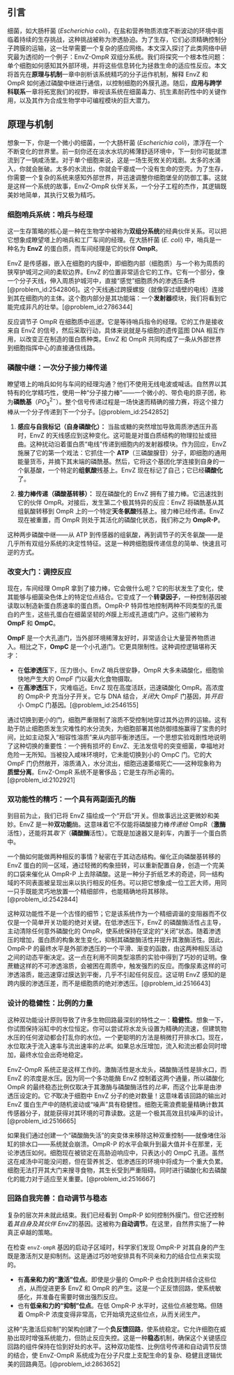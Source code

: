 ## 引言
细菌，如大肠杆菌 (*Escherichia coli*)，在盐和营养物质浓度不断波动的环境中面临着持续的生存挑战，这种挑战被称为渗透胁迫。为了生存，它们必须精确控制分子跨膜的运输，这一壮举需要一个复杂的感应网络。本文深入探讨了此类网络中研究最为透彻的一个例子：EnvZ-OmpR 双组分系统。我们将探究一个根本性问题：单个细胞如何感知其外部环境，并将这些信息转化为拯救生命的适应性反应。本文将首先在**原理与机制**一章中剖析该系统精巧的分子运作机制，解释 EnvZ 和 OmpR 如何通过磷酸中继进行通信，以控制细胞的外膜孔道。随后，**应用与跨学科联系**一章将拓宽我们的视野，审视该系统在细菌毒力、抗生素耐药性中的关键作用，以及其作为合成生物学中可编程模块的巨大潜力。

## 原理与机制

想象一下，你是一个微小的细菌，一个大肠杆菌 (*Escherichia coli*)，漂浮在一个不断变化的世界里。前一刻你还在淡水水坑的稀薄舒适环境中，下一刻你可能就漂流到了一锅咸汤里。对于单个细胞来说，这是一场生死攸关的戏剧。太多的水涌入，你就会胀破。太多的水流出，你就会干瘪成一个没有生命的空壳。为了生存，你需要一个复杂的系统来感知外部世界，并迅速调整你细胞堡垒的防御工事。这就是这样一个系统的故事，EnvZ-OmpR 伙伴关系，一个分子工程的杰作，其逻辑既美妙地简单，其执行又极为精巧。

### 细胞哨兵系统：哨兵与经理

这一生存策略的核心是一种在生物学中被称为**双组分系统**的经典伙伴关系。可以把它想象成瞭望塔上的哨兵和工厂车间的经理。在大肠杆菌 (*E. coli*) 中，哨兵是一种名为 **EnvZ** 的蛋白质，而车间经理是它的伙伴 **OmpR**。

EnvZ 是传感器，嵌入在细胞的内膜中，即细胞内部（细胞质）与一个称为周质的狭窄护城河之间的柔软边界。EnvZ 的位置非常适合它的工作。它有一个部分，像一个分子天线，伸入周质护城河中，直接“感觉”细胞质外的渗透压条件 [@problem_id:2542806]。这个天线通过跨膜螺旋（就像穿过墙壁的电线）连接到其在细胞内的主体。这个胞内部分是其功能端：一个**发射器**模块，我们将看到它能完成非凡的壮举。[@problem_id:2786344]

反应调节子 OmpR 在细胞质中巡逻。它是等待哨兵指令的经理。它的工作是接收来自 EnvZ 的信号，然后采取行动，具体来说就是与细胞的遗传蓝图 DNA 相互作用，以改变正在制造的蛋白质种类。EnvZ 和 OmpR 共同构成了一条从外部世界到细胞指挥中心的直接通信线路。

### 磷酸中继：一次分子接力棒传递

瞭望塔上的哨兵如何与车间的经理沟通？他们不使用无线电波或喊话。自然界以其特有的化学精巧性，使用一种“分子接力棒”——一个微小的、带负电的原子团，称为**磷酰基**（$PO_3^{2-}$）。整个信号传递过程是一场快速而精确的接力赛，将这个接力棒从一个分子传递到下一个分子。[@problem_id:2542852]

1. **感应与自我标记（自身磷酸化）：** 当盐或糖的突然增加导致周质渗透压升高时，EnvZ 的天线感应到这种变化。这可能是对蛋白质结构的物理拉扯或扭曲。这种扰动沿着蛋白质“电线”传递到细胞内的发射器模块。作为回应，EnvZ 施展了它的第一个戏法：它抓住一个 **ATP**（三磷酸腺苷）分子，即细胞的通用能量货币，并摘下其末端的磷酰基。然后，它将这个基团化学连接到自身的一个氨基酸，一个特定的**组氨酸**残基上。EnvZ 现在标记了自己；它已经**磷酸化**了。

2. **接力棒传递（磷酸基转移）：** 现在磷酸化的 EnvZ 拥有了接力棒。它迅速找到它的伙伴 OmpR。对接后，发生第二个极其特异的反应：EnvZ 将磷酰基从其组氨酸转移到 OmpR 上的一个特定**天冬氨酸**残基上。接力棒已经传递。EnvZ 现在被重置，而 OmpR 则处于其活化的磷酸化状态，我们称之为 **OmpR-P**。

这种两步磷酸中继——从 ATP 到传感器的组氨酸，再到调节子的天冬氨酸——是几乎所有双组分系统的决定性特征。这是一种跨细胞膜传递信息的简单、快速且可逆的方式。

### 改变大门：调控反应

现在，车间经理 OmpR 拿到了接力棒，它会做什么呢？它的形状发生了变化，使其能够与细菌染色体上的特定位点结合。它变成了一个**转录因子**，一种控制基因被读取以制造新蛋白质速率的蛋白质。OmpR-P 特异性地控制两种不同类型的孔蛋白的产生，这些孔蛋白在细菌坚韧的*外*膜上形成孔道或门户。这些门被称为 **OmpF** 和 **OmpC**。

**OmpF** 是一个大孔道门，当外部环境稀薄友好时，非常适合让大量营养物质进入。相比之下，**OmpC** 是一个小孔道门。它更具限制性。这种调控逻辑堪称天才：

- 在**低渗透压**下，压力很小。EnvZ 哨兵很安静，OmpR 大多未磷酸化，细胞愉快地产生大的 OmpF 门以最大化食物摄取。
- 在**高渗透压**下，灾难临近。EnvZ 现在高度活跃，迅速磷酸化 OmpR。高浓度的 OmpR-P 充当分子开关。它与 DNA 结合，*关闭*大 OmpF 门基因，并*开启*小 OmpC 门基因。[@problem_id:2546155]

通过切换到更小的门，细胞严重限制了溶质不受控制地穿过其外边界的运输。这有助于防止细胞质发生灾难性的水分流失，为细胞部署其他防御措施赢得了宝贵的时间，比如主动泵入“相容性溶质”来从内部平衡渗透压。一个思想实验戏剧性地说明了这种切换的重要性：一个拥有损坏的 EnvZ、无法发信号的突变细菌，幸福地对危险一无所知。当被投入咸味环境时，它未能切换到小的 OmpC 门。它的大 OmpF 门仍然敞开，溶质涌入，水分流出，细胞迅速萎缩死亡——这种现象称为**质壁分离**。EnvZ-OmpR 系统不是奢侈品；它是生存所必需的。[@problem_id:2102921]

### 双功能性的精巧：一个具有两副面孔的酶

到目前为止，我们已将 EnvZ 描绘成一个“开启”开关。但故事远比这更微妙和美妙。EnvZ 是一种**双功能**酶。这意味着它不仅能将磷酸接力棒*传递给* OmpR（**激酶**活性），还能将其*取下*（**磷酸酶**活性）。它既是加速器又是刹车，内置于一个蛋白质中。

一个酶如何能做两种相反的事情？秘密在于其动态结构。催化正向磷酸基转移的 EnvZ 蛋白的同一区域，通过轻微的构象扭转，可以重新配置自身，创造一个完美的口袋来催化从 OmpR-P 上去除磷酸。这是一种分子折纸艺术的奇迹，同一结构域的不同表面被呈现出来以执行相反的任务。可以把它想象成一位工匠大师，用同一只手既能灵巧地放置一个精细部件，也能精确地将其移除。[@problem_id:2542844]

这种双功能性不是一个古怪的细节；它是该系统作为一个精细调谐的变阻器而不仅仅是一个简单开关功能的绝对关键。在低渗透压下，EnvZ 的磷酸酶活性占主导，主动清除任何意外磷酸化的 OmpR，使系统保持在坚定的“关闭”状态。随着渗透压的增加，蛋白质的构象发生变化，抑制其磷酸酶活性并提升其激酶活性。因此，OmpR-P 的最终水平是外部渗透压的一个平滑、渐变的函数，由这两种相反活动之间的动态平衡决定。这一点在利用不同类型溶质的实验中得到了巧妙的证明。像蔗糖这样的不可渗透溶质，会被困在周质中，触发强烈的反应。而像尿素这样的可渗透溶质，能迅速穿过膜达到平衡，几乎不引起任何反应。这证明 EnvZ 感知的是跨内膜的渗透压差，而不是细胞质的绝对渗透压。[@problem_id:2516643]

### 设计的稳健性：比例的力量

这种双功能设计原则导致了许多生物回路最深刻的特性之一：**稳健性**。想象一下，你试图保持浴缸中的水位恒定。你可以尝试将水龙头设置为精确的流速，但建筑物水压的任何波动都会打乱你的水位。一个更聪明的方法是稍微打开排水口。现在，水位取决于流入速率与流出速率的*比率*。如果总水压增加，流入和流出都会同时增加，最终水位会出奇地稳定。

EnvZ-OmpR 系统正是这样工作的。激酶活性是水龙头，磷酸酶活性是排水口，而 EnvZ 的浓度是水压。因为同一个多功能酶 EnvZ 控制着这两个通量，所以磷酸化 OmpR 的最终稳态比例仅取决于其激酶与磷酸酶活性的*比率*，而这个比率是由渗透压设定的。它*不*取决于细胞中 EnvZ 分子的绝对数量！这意味着该回路的输出对 EnvZ 蛋白生产中的随机波动或“噪声”具有稳健性。细胞无需浪费能量精确计数其传感器分子，就能获得对其环境的可靠读数。这是一个极其高效且抗噪声的设计。[@problem_id:2516665]

如果我们通过创建一个“磷酸酶失活”的突变体来移除这种双重控制——就像堵住浴缸的排水口——系统就会崩溃。OmpR-P 的水平会飙升到最大值并卡在那里，无论渗透压如何。细胞现在被锁定在高胁迫响应中，只表达小的 OmpC 孔道。虽然这在咸汤中可能没问题，但在营养贫乏、低渗透压的环境中将成为一个重大负累。细胞无法打开其大门来搜寻食物，其生长受到严重阻碍。同时进行磷酸化和去磷酸化的能力对于适应至关重要。[@problem_id:2516667]

### 回路自我完善：自动调节与稳态

复杂的层次并未就此结束。我们已经看到 OmpR-P 如何控制外膜门。但它还控制着*其自身及其伙伴 EnvZ*的基因。这被称为**自动调节**。在这里，自然界实施了一种真正卓越的策略。

在检查 `envZ-ompR` 基因的启动子区域时，科学家们发现 OmpR-P 对其自身的产生既是激活剂又是抑制剂。这是通过巧妙地安排具有不同亲和力的结合位点来实现的。
- 有**高亲和力的“激活”位点**。即使是少量的 OmpR-P 也会找到并结合这些位点，从而促进更多 EnvZ 和 OmpR 的产生。这是一个正反馈回路，使系统敏感化，并准备在需要时做出强烈反应。
- 也有**低亲和力的“抑制”位点**。在低 OmpR-P 水平时，这些位点被忽略。但随着 OmpR-P 浓度变得非常高，它开始填充这些位点，从而关闭生产。

这种“先激活后抑制”的架构创建了一个**负反馈回路**，使系统稳定。它允许细胞在威胁出现时增强系统能力，但防止反应失控。这是一种**稳态**机制，确保这个关键感应回路的组件保持在恰到好处的水平。这种双功能性、比例信号传递和自动调节反馈的结合，使 EnvZ-OmpR 系统成为在分子尺度上支配生命的复杂、稳健且逻辑优美的回路典范。[@problem_id:2863652]

